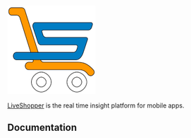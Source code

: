 ![LiveShopper](https://raw.githubusercontent.com/liveshopper/liveshopper-sdk-ios/master/logo.png?v=3)

[LiveShopper](https://liveshopper.com) is the real time insight platform for mobile apps.

## Documentation
